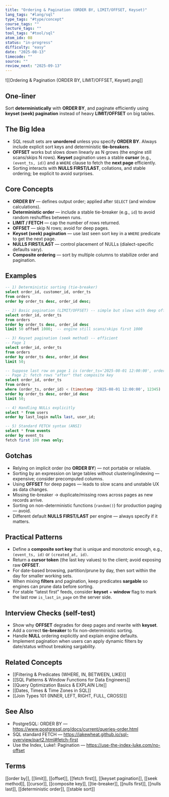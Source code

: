 ```yaml
---
title: "Ordering & Pagination (ORDER BY, LIMIT/OFFSET, Keyset)"
lang_tags: "#lang/sql"
type_tags: "#type/concept"
course_tags: ""
lecture_tags: ""
tool_tags: "#tool/sql"
atom_idx: 08
status: "in-progress"
difficulty: "easy"
date: "2025-08-13"
timecode: ""
source: ""
review_next: "2025-09-13"
---
```


![[Ordering & Pagination (ORDER BY, LIMIT/OFFSET, Keyset).png]]

## **One-liner**
Sort **deterministically** with **ORDER BY**, and paginate efficiently using **keyset (seek) pagination** instead of heavy **LIMIT/OFFSET** on big tables.

## The Big Idea
- SQL result sets are **unordered** unless you specify **ORDER BY**. Always include explicit sort keys and deterministic **tie-breakers**.
- **OFFSET** works but slows down linearly as N grows (the engine still scans/skips N rows). **Keyset** pagination uses a stable **cursor** (e.g., `(event_ts, id)`) and a `WHERE` clause to fetch the **next page** efficiently.
- Sorting interacts with **NULLS FIRST/LAST**, collations, and stable ordering; be explicit to avoid surprises.

## Core Concepts
- **ORDER BY** — defines output order; applied after `SELECT` (and window calculations).  
- **Deterministic order** — include a stable tie-breaker (e.g., `id`) to avoid random reshuffles between runs.  
- **LIMIT / FETCH** — cap the number of rows returned.  
- **OFFSET** — skip N rows; avoid for deep pages.  
- **Keyset (seek) pagination** — use last seen sort key in a `WHERE` predicate to get the next page.  
- **NULLS FIRST/LAST** — control placement of NULLs (dialect-specific defaults vary).  
- **Composite ordering** — sort by multiple columns to stabilize order and pagination.

## Examples
```sql
-- 1) Deterministic sorting (tie-breaker)
select order_id, customer_id, order_ts
from orders
order by order_ts desc, order_id desc;

-- 2) Basic pagination (LIMIT/OFFSET) -- simple but slows with deep offsets
select order_id, order_ts
from orders
order by order_ts desc, order_id desc
limit 50 offset 1000;  -- engine still scans/skips first 1000

-- 3) Keyset pagination (seek method) -- efficient
-- Page 1
select order_id, order_ts
from orders
order by order_ts desc, order_id desc
limit 50;

-- Suppose last row on page 1 is (order_ts='2025-08-01 12:00:00', order_id=12345).
-- Page 2: fetch rows "after" that composite key
select order_id, order_ts
from orders
where (order_ts, order_id) < (timestamp '2025-08-01 12:00:00', 12345)
order by order_ts desc, order_id desc
limit 50;

-- 4) Handling NULLs explicitly
select * from users
order by last_login nulls last, user_id;

-- 5) Standard FETCH syntax (ANSI)
select * from events
order by event_ts
fetch first 100 rows only;
```

## Gotchas
- Relying on implicit order (no **ORDER BY**) — not portable or reliable.  
- Sorting by an expression on large tables without clustering/indexing — expensive; consider precomputed columns.  
- Using **OFFSET** for deep pages — leads to slow scans and unstable UX as data changes.  
- Missing tie-breaker → duplicate/missing rows across pages as new records arrive.  
- Sorting on non-deterministic functions (`random()`) for production paging — avoid.  
- Different default **NULLS FIRST/LAST** per engine — always specify if it matters.

## Practical Patterns
- Define a **composite sort key** that is unique and monotonic enough, e.g., `(event_ts, id)` or `(created_at, id)`.  
- Return a **cursor token** (the last key values) to the client; avoid exposing raw **OFFSET**.  
- For date-based browsing, partition/prune by day, then sort within the day for smaller working sets.  
- When mixing **filters** and pagination, keep predicates **sargable** so engines can prune data before sorting.  
- For stable “latest first” feeds, consider **keyset** + **window** flag to mark the last row `is_last_in_page` on the server side.

## Interview Checks (self-test)
- Show why **OFFSET** degrades for deep pages and rewrite with **keyset**.  
- Add a correct **tie-breaker** to fix non-deterministic sorting.  
- Handle **NULL** ordering explicitly and explain engine defaults.  
- Implement pagination when users can apply dynamic filters by date/status without breaking sargability.

## Related Concepts
- [[Filtering & Predicates (WHERE, IN, BETWEEN, LIKE)]]
- [[SQL Patterns & Window Functions for Data Engineers]]
- [[Query Optimization Basics & EXPLAIN Lite]]
- [[Dates, Times & Time Zones in SQL]]
- [[Join Types 101 (INNER, LEFT, RIGHT, FULL, CROSS)]]

## See Also
- PostgreSQL: ORDER BY — https://www.postgresql.org/docs/current/queries-order.html  
- SQL standard FETCH — https://jakewheat.github.io/sql-overview/part2.html#fetch-first  
- Use the Index, Luke!: Pagination — https://use-the-index-luke.com/no-offset

## Terms
[[order by]], [[limit]], [[offset]], [[fetch first]], [[keyset pagination]], [[seek method]], [[cursor]], [[composite key]], [[tie-breaker]], [[nulls first]], [[nulls last]], [[deterministic order]], [[stable sort]]
